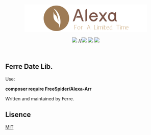 <p align="center"><img src="https://raw.githubusercontent.com/FreeSpider/Resources/master/img/alexa-logo.png"></p>
<p align="center">
<a href="https://travis-ci.org/FreeSpider/Alexa-Arr"><img src="https://travis-ci.org/FreeSpider/Alexa-Arr.svg?branch=master"></a>
//<a href="https://github.com/FreeSpider/Alexa-Arr/releases"><img src="https://img.shields.io/github/release/FreeSpider/Alexa-Arr.svg"></a>
<a href="https://github.com/FreeSpider/Alexa-Arr/blob/master/LICENSE"><img src="https://img.shields.io/badge/license-MIT-3e8374.svg"></a>
<a href="#"><img src="https://img.shields.io/badge/language-php-45d298.svg"></a>
</p>
<br />

## Ferre Date Lib. ##

Use:

**composer require FreeSpider/Alexa-Arr**

Written and maintained by Ferre.


## Lisence ##

[MIT](https://opensource.org/licenses/MIT "MIT")
